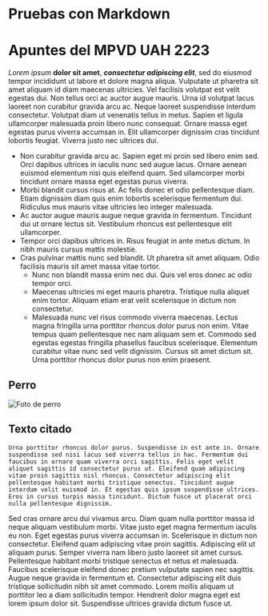 # Pruebas con Markdown

# Apuntes del MPVD UAH 2223

*Lorem ipsum* **dolor sit amet**, ***consectetur adipiscing elit***, sed do eiusmod tempor incididunt ut labore et dolore magna aliqua. Vulputate ut pharetra sit amet aliquam id diam maecenas ultricies. Vel facilisis volutpat est velit egestas dui. Non tellus orci ac auctor augue mauris. Urna id volutpat lacus laoreet non curabitur gravida arcu ac. Neque laoreet suspendisse interdum consectetur. Volutpat diam ut venenatis tellus in metus. Sapien et ligula ullamcorper malesuada proin libero nunc consequat. Ornare massa eget egestas purus viverra accumsan in. Elit ullamcorper dignissim cras tincidunt lobortis feugiat. Viverra justo nec ultrices dui.

- Non curabitur gravida arcu ac. Sapien eget mi proin sed libero enim sed. Orci dapibus ultrices in iaculis nunc sed augue lacus. Ornare aenean euismod elementum nisi quis eleifend quam. Sed ullamcorper morbi tincidunt ornare massa eget egestas purus viverra. 
- Morbi blandit cursus risus at. Ac felis donec et odio pellentesque diam. Etiam dignissim diam quis enim lobortis scelerisque fermentum dui. Ridiculus mus mauris vitae ultricies leo integer malesuada. 
- Ac auctor augue mauris augue neque gravida in fermentum. Tincidunt dui ut ornare lectus sit. Vestibulum rhoncus est pellentesque elit ullamcorper.
- Tempor orci dapibus ultrices in. Risus feugiat in ante metus dictum. In nibh mauris cursus mattis molestie. 
- Cras pulvinar mattis nunc sed blandit. Ut pharetra sit amet aliquam. Odio facilisis mauris sit amet massa vitae tortor. 
  - Nunc non blandit massa enim nec dui. Quis vel eros donec ac odio tempor orci. 
  - Maecenas ultricies mi eget mauris pharetra. Tristique nulla aliquet enim tortor. Aliquam etiam erat velit scelerisque in dictum non consectetur. 
  - Malesuada nunc vel risus commodo viverra maecenas. Lectus magna fringilla urna porttitor rhoncus dolor purus non enim. Vitae tempus quam pellentesque nec nam aliquam sem et. Commodo sed egestas egestas fringilla phasellus faucibus scelerisque. Elementum curabitur vitae nunc sed velit dignissim. Cursus sit amet dictum sit. Urna porttitor rhoncus dolor purus non enim praesent.

## Perro
![Foto de perro](https://imagenes.elpais.com/resizer/2QM4BEsjHPI6UpKi0pCGiWFPH1A=/1200x0/cloudfront-eu-central-1.images.arcpublishing.com/prisa/ZM2ZBNP5XUKH63E4MNQDBLV3SI.jpg "esto es un perro")

## Texto citado
`Urna porttitor rhoncus dolor purus. Suspendisse in est ante in. Ornare suspendisse sed nisi lacus sed viverra tellus in hac. Fermentum dui faucibus in ornare quam viverra orci sagittis. Felis eget velit aliquet sagittis id consectetur purus ut. Eleifend quam adipiscing vitae proin sagittis nisl rhoncus. Consectetur adipiscing elit pellentesque habitant morbi tristique senectus. Tincidunt augue interdum velit euismod in. Et egestas quis ipsum suspendisse ultrices. Eros in cursus turpis massa tincidunt. Dictum fusce ut placerat orci nulla pellentesque dignissim.`

Sed cras ornare arcu dui vivamus arcu. Diam quam nulla porttitor massa id neque aliquam vestibulum morbi. Vitae justo eget magna fermentum iaculis eu non. Eget egestas purus viverra accumsan in. Scelerisque in dictum non consectetur. Eleifend quam adipiscing vitae proin sagittis. Adipiscing elit ut aliquam purus. Semper viverra nam libero justo laoreet sit amet cursus. Pellentesque habitant morbi tristique senectus et netus et malesuada. Faucibus scelerisque eleifend donec pretium vulputate sapien nec sagittis. Augue neque gravida in fermentum et. Consectetur adipiscing elit duis tristique sollicitudin nibh sit amet commodo. Lorem mollis aliquam ut porttitor leo a diam sollicitudin tempor. Hendrerit dolor magna eget est lorem ipsum dolor sit. Suspendisse ultrices gravida dictum fusce ut.
